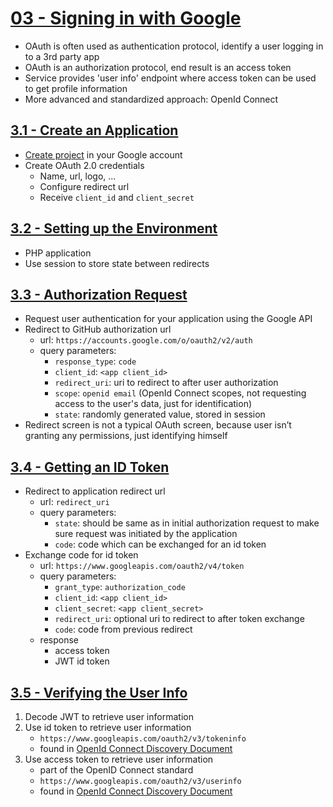 # [03 - Signing in with Google](https://www.oauth.com/oauth2-servers/signing-in-with-google/)
- OAuth is often used as authentication protocol, identify a user logging in to a 3rd party app
- OAuth is an authorization protocol, end result is an access token
- Service provides 'user info' endpoint where access token can be used to get profile information
- More advanced and standardized approach: OpenId Connect

## [3.1 - Create an Application](https://www.oauth.com/oauth2-servers/signing-in-with-google/create-an-application/)
- [Create project](https://console.developers.google.com/) in your Google account
- Create OAuth 2.0 credentials
    - Name, url, logo, ...
    - Configure redirect url
    - Receive `client_id` and `client_secret`

## [3.2 - Setting up the Environment](https://www.oauth.com/oauth2-servers/signing-in-with-google/setting-up-the-environment/)
- PHP application
- Use session to store state between redirects

## [3.3 - Authorization Request](https://www.oauth.com/oauth2-servers/signing-in-with-google/authorization-request/)
- Request user authentication for your application using the Google API
- Redirect to GitHub authorization url
    - url: `https://accounts.google.com/o/oauth2/v2/auth`
    - query parameters:
        - `response_type`: `code`
        - `client_id`: `<app client_id>`
        - `redirect_uri`: uri to redirect to after user authorization
        - `scope`: `openid email` (OpenId Connect scopes, not requesting access to the user's data, just for identification)
        - `state`: randomly generated value, stored in session
- Redirect screen is not a typical OAuth screen, because user isn’t granting any permissions, just identifying himself

## [3.4 - Getting an ID Token](https://www.oauth.com/oauth2-servers/signing-in-with-google/getting-an-id-token/)
- Redirect to application redirect url
    - url: `redirect_uri`
    - query parameters:
        - `state`: should be same as in initial authorization request to make sure request was initiated by the application
        - `code`: code which can be exchanged for an id token
- Exchange code for id token
    - url: `https://www.googleapis.com/oauth2/v4/token`
    - query parameters:
        - `grant_type`: `authorization_code`
        - `client_id`: `<app client_id>`
        - `client_secret`: `<app client_secret>`
        - `redirect_uri`: optional uri to redirect to after token exchange
        - `code`: code from previous redirect 
    - response
        - access token
        - JWT id token

## [3.5 - Verifying the User Info](https://www.oauth.com/oauth2-servers/signing-in-with-google/verifying-the-user-info/)
1. Decode JWT to retrieve user information
2. Use id token to retrieve user information
    - `https://www.googleapis.com/oauth2/v3/tokeninfo`
    - found in [OpenId Connect Discovery Document](https://accounts.google.com/.well-known/openid-configuration)
3. Use access token to retrieve user information
    - part of the OpenID Connect standard 
    - `https://www.googleapis.com/oauth2/v3/userinfo`
    - found in [OpenId Connect Discovery Document](https://accounts.google.com/.well-known/openid-configuration)    
